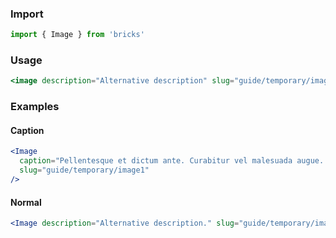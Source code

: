 ### Import

```js static
import { Image } from 'bricks'
```

### Usage

```jsx static
<image description="Alternative description" slug="guide/temporary/image1" />
```

### Examples

#### Caption

```jsx
<Image
  caption="Pellentesque et dictum ante. Curabitur vel malesuada augue. Praesent non dui orci. Cras maximus augue eu vulputate semper. Sed aliquam libero non lacus vestibulum, a pharetra orci rhoncus. Nulla aliquet sem nec euismod hendrerit."
  slug="guide/temporary/image1"
/>
```

#### Normal

```jsx
<Image description="Alternative description." slug="guide/temporary/image3" />
```
